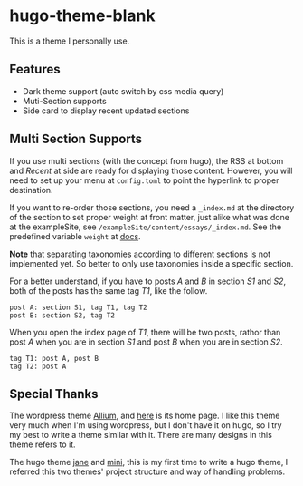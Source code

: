 # hugo-theme-blank

This is a theme I personally use.

## Features

- Dark theme support (auto switch by css media query)
- Muti-Section supports
- Side card to display recent updated sections

## Multi Section Supports

If you use multi sections (with the concept from hugo), the RSS at bottom and *Recent* at side are ready for displaying those content. However, you will need to set up your menu at `config.toml` to point the hyperlink to proper destination.

If you want to re-order those sections, you need a `_index.md` at the directory of the section to set proper weight at front matter, just alike what was done at the exampleSite, see `/exampleSite/content/essays/_index.md`. See the predefined variable `weight` at [docs](https://gohugo.io/content-management/front-matter/#front-matter-variables).

**Note** that separating taxonomies according to different sections is not implemented yet. So better to only use taxonomies inside a specific section.

For a better understand, if you have to posts *A* and *B* in section *S1* and *S2*, both of the posts has the same tag *T1*, like the follow.

```
post A: section S1, tag T1, tag T2
post B: section S2, tag T2
```

When you open the index page of *T1*, there will be two posts, rathor than post *A* when you are in section *S1* and post *B* when you are in section *S2*.

```
tag T1: post A, post B
tag T2: post A
```

## Special Thanks

The wordpress theme [Allium](https://wordpress.org/themes/allium/), and [here](https://templatelens.com/allium/) is its home page. I like this theme very much when I'm using wordpress, but I don't have it on hugo, so I try my best to write a theme similar with it. There are many designs in this theme refers to it.

The hugo theme [jane](https://github.com/xianmin/hugo-theme-jane) and [mini](https://github.com/nodejh/hugo-theme-mini/), this is my first time to write a hugo theme, I referred this two themes' project structure and way of handling problems.
